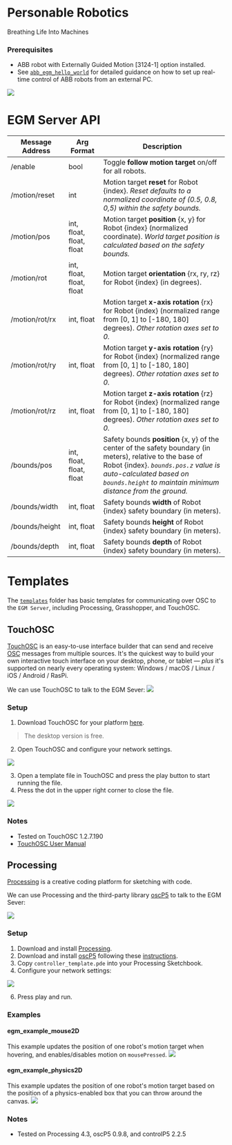 # Personable Robotics
Breathing Life Into Machines

### Prerequisites
- ABB robot with Externally Guided Motion [3124-1] option installed.
- See [`abb_egm_hello_world`](https://github.com/madelinegannon/abb_egm_hello_world) for detailed guidance on how to set up real-time control of ABB robots from an external PC.

![](https://github.com/madelinegannon/personable_robotics/blob/main/assets/ov_egm_working_2.gif)

# EGM Server API

| Message Address | Arg Format | Description |
| --- | ------ | --- |
| /enable | bool | Toggle **follow motion target** on/off for all robots. |
| /motion/reset | int | Motion target **reset** for Robot {index}. _Reset defaults to a normalized coordinate of (0.5, 0.8, 0,5) within the safety bounds._ |
| /motion/pos | int, float, float, float | Motion target **position** {x, y} for Robot {index} (normalized coordinate). _World target position is calculated based on the safety bounds._ |
| /motion/rot | int, float, float, float | Motion target **orientation** {rx, ry, rz} for Robot {index} (in degrees). |
| /motion/rot/rx | int, float | Motion target **x-axis rotation** {rx} for Robot {index} (normalized range from [0, 1] to [-180, 180] degrees). _Other rotation axes set to 0._ |
| /motion/rot/ry | int, float | Motion target **y-axis rotation** {ry} for Robot {index} (normalized range from [0, 1] to [-180, 180] degrees). _Other rotation axes set to 0._ |
| /motion/rot/rz | int, float | Motion target **z-axis rotation** {rz} for Robot {index} (normalized range from [0, 1] to [-180, 180] degrees). _Other rotation axes set to 0._ |
| /bounds/pos | int, float, float, float | Safety bounds **position** {x, y} of the center of the safety boundary (in meters), relative to the base of Robot {index}. _`bounds.pos.z` value is auto-calculated based on `bounds.height` to maintain minimum distance from the ground._ |
| /bounds/width | int, float | Safety bounds **width** of Robot {index} safety boundary (in meters). |
| /bounds/height | int, float | Safety bounds **height** of Robot {index} safety boundary (in meters). |
| /bounds/depth | int, float | Safety bounds **depth** of Robot {index} safety boundary (in meters). |


# Templates
The [`templates`](https://github.com/madelinegannon/personable_robotics/tree/main/templates) folder has basic templates for communicating over OSC to the `EGM Server`, including Processing, Grasshopper, and TouchOSC.

## TouchOSC

[TouchOSC](https://hexler.net/touchosc) is an easy-to-use interface builder that can send and receive [OSC](https://ccrma.stanford.edu/groups/osc/index.html) messages from multiple sources. It's the quickest way to build your own interactive touch interface on your desktop, phone, or tablet — _plus_ it's supported on nearly every operating system: Windows / macOS / Linux / iOS / Android / RasPi.

We can use TouchOSC to talk to the EGM Sever:
![](https://github.com/madelinegannon/personable_robotics/blob/main/assets/touchosc/egm_server_touchosc.gif)

### Setup

1. Download TouchOSC for your platform [here](https://hexler.net/touchosc#get).
> The desktop version is free.
2. Open TouchOSC and configure your network settings.

![](https://github.com/madelinegannon/koriobots/blob/main/assets/touchosc/touchosc_network_settings.gif)

3. Open a template file in TouchOSC and press the play button to start running the file.
4. Press the dot in the upper right corner to close the file.

![](https://github.com/madelinegannon/koriobots/blob/main/assets/touchosc/touchosc_play_stop.gif)

### Notes

- Tested on TouchOSC 1.2.7.190
- [TouchOSC User Manual](https://hexler.net/touchosc/manual/introduction)


## Processing
[Processing](https://processing.org/) is a creative coding platform for sketching with code. 

We can use Processing and the third-party library [oscP5](https://sojamo.de/libraries/oscP5/) to talk to the EGM Sever:

![](https://github.com/madelinegannon/personable_robotics/blob/main/assets/processing/controller_template_processing.gif)

### Setup

1. Download and install [Processing](https://processing.org/download).
2. Download and install [oscP5](https://sojamo.de/libraries/oscP5/) following these [instructions](https://sojamo.de/libraries/oscP5/#installation).
3. Copy `controller_template.pde` into your Processing Sketchbook.
4. Configure your network settings:

![](https://github.com/madelinegannon/personable_robotics/blob/main/assets/processing/processing_network_settings.png)

6. Press play and run.

### Examples

#### egm_example_mouse2D
This example updates the position of one robot's motion target when hovering, and enables/disables motion on `mousePressed`.
![](https://github.com/madelinegannon/personable_robotics/blob/main/assets/processing/example_mouse2D_processing.gif)

#### egm_example_physics2D
This example updates the position of one robot's motion target based on the position of a physics-enabled box that you can throw around the canvas.
![](https://github.com/madelinegannon/personable_robotics/blob/main/assets/processing/example_physics2D_processing.gif)

### Notes

- Tested on Processing 4.3, oscP5 0.9.8, and controlP5 2.2.5
